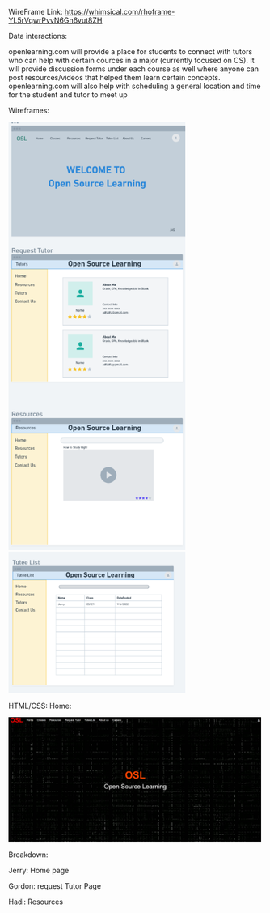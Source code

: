 
WireFrame Link: https://whimsical.com/rhoframe-YL5rVqwrPvvN6Gn6vut8ZH

Data interactions: 

openlearning.com will provide a place for students to connect with tutors who can help with certain cources in a major (currently focused on CS). It will provide discussion forms under each course as well where anyone can post resources/videos that helped them learn certain concepts. openlearning.com will also help with scheduling a general location and time for the student and tutor to meet up


Wireframes: 

<img src="wireframes 1-3.png" width="350" title="hover text">

<img src="wireframe 4.png" width="350" title="hover text">


HTML/CSS:
Home:

<img src="home.png" width="500" title="hover text">

Breakdown: 

Jerry: Home page

Gordon: request Tutor Page

Hadi: Resources